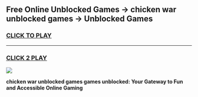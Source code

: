 
## Free Online Unblocked Games → chicken war unblocked games → Unblocked Games
<h3>
<a href="https://premium.freeplayer.one?title=chicken_war_unblocked_games&ref=21F">CLICK TO PLAY</a></h3>
<hr>

<h3>
<a href="https://premium.freeplayer.one?title=chicken_war_unblocked_games&ref=21F">CLICK 2 PLAY</a>
  
</h3>

<a href="https://premium.freeplayer.one?title=chicken_war_unblocked_games&ref=21F/"><img src="https://clearcache.store/games.png"></a>


**chicken war unblocked games games unblocked: Your Gateway to Fun and Accessible Online Gaming**
